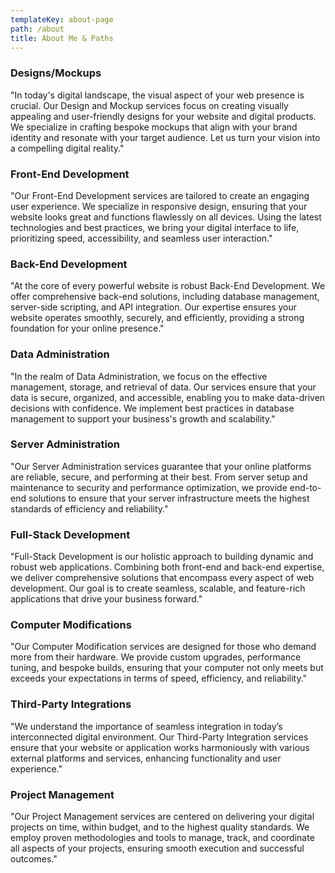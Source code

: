 ```yaml
---
templateKey: about-page
path: /about
title: About Me & Paths
---
```

### Designs/Mockups
"In today's digital landscape, the visual aspect of your web presence is crucial. Our Design and Mockup services focus on creating visually appealing and user-friendly designs for your website and digital products. We specialize in crafting bespoke mockups that align with your brand identity and resonate with your target audience. Let us turn your vision into a compelling digital reality."

### Front-End Development
"Our Front-End Development services are tailored to create an engaging user experience. We specialize in responsive design, ensuring that your website looks great and functions flawlessly on all devices. Using the latest technologies and best practices, we bring your digital interface to life, prioritizing speed, accessibility, and seamless user interaction."

### Back-End Development
"At the core of every powerful website is robust Back-End Development. We offer comprehensive back-end solutions, including database management, server-side scripting, and API integration. Our expertise ensures your website operates smoothly, securely, and efficiently, providing a strong foundation for your online presence."

### Data Administration
"In the realm of Data Administration, we focus on the effective management, storage, and retrieval of data. Our services ensure that your data is secure, organized, and accessible, enabling you to make data-driven decisions with confidence. We implement best practices in database management to support your business's growth and scalability."

### Server Administration
"Our Server Administration services guarantee that your online platforms are reliable, secure, and performing at their best. From server setup and maintenance to security and performance optimization, we provide end-to-end solutions to ensure that your server infrastructure meets the highest standards of efficiency and reliability."

### Full-Stack Development
"Full-Stack Development is our holistic approach to building dynamic and robust web applications. Combining both front-end and back-end expertise, we deliver comprehensive solutions that encompass every aspect of web development. Our goal is to create seamless, scalable, and feature-rich applications that drive your business forward."


### Computer Modifications
"Our Computer Modification services are designed for those who demand more from their hardware. We provide custom upgrades, performance tuning, and bespoke builds, ensuring that your computer not only meets but exceeds your expectations in terms of speed, efficiency, and reliability."

### Third-Party Integrations
"We understand the importance of seamless integration in today’s interconnected digital environment. Our Third-Party Integration services ensure that your website or application works harmoniously with various external platforms and services, enhancing functionality and user experience."

### Project Management
"Our Project Management services are centered on delivering your digital projects on time, within budget, and to the highest quality standards. We employ proven methodologies and tools to manage, track, and coordinate all aspects of your projects, ensuring smooth execution and successful outcomes."

